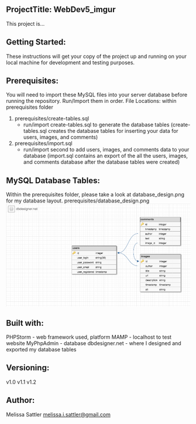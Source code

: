 <h2>ProjectTitle: WebDev5_imgur</h2>

This project is...

<h2>Getting Started:</h2>

These instructions will get your copy of the project up and running on your local machine for development and testing purposes.

<h2>Prerequisites:</h2>

You will need to import these MySQL files into your server database before running the repository.
Run/Import them in order. File Locations: within prerequisites folder

1. prerequisites/create-tables.sql 
    - run/import create-tables.sql to generate the database tables
    (create-tables.sql creates the database tables for inserting your data for users, images, and comments)
2. prerequisites/import.sql 
    - run/import second to add users, images, and comments data to your database
    (import.sql contains an export of the all the users, images, and comments database after the database tables were created)

<h2>MySQL Database Tables: </h2>

Within the prerequisites folder, please take a look at database_design.png for my database layout.
prerequisites/database_design.png
![alt text](prerequisites/database_design.png)


<h2>Built with:</h2>

PHPStorm - web framework used, platform
MAMP - localhost to test website
MyPhpAdmin - database
dbdesigner.net - where I designed and exported my database tables

<h2>Versioning:</h2>

v1.0
v1.1
v1.2

<h2>Author:</h2>

Melissa Sattler <melissa.i.sattler@gmail.com>